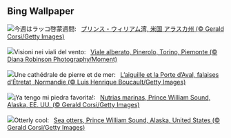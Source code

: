 ## Bing Wallpaper
![](https://www.bing.com/th?id=OHR.IceOtters_JA-JP8317371641_UHD.jpg&w=1000)今週はラッコ啓蒙週間:&nbsp;&ensp;[プリンス・ウィリアム湾, 米国 アラスカ州 (© Gerald Corsi/Getty Images)](https://www.bing.com/th?id=OHR.IceOtters_JA-JP8317371641_UHD.jpg)
<br><br/>
![](https://www.bing.com/th?id=OHR.TenutaPiemonte_IT-IT3634009863_UHD.jpg&w=1000)Visioni nei viali del vento:&nbsp;&ensp;[Viale alberato, Pinerolo, Torino, Piemonte (© Diana Robinson Photography/Moment)](https://www.bing.com/th?id=OHR.TenutaPiemonte_IT-IT3634009863_UHD.jpg)
<br><br/>
![](https://www.bing.com/th?id=OHR.EtretatBeach_FR-FR4685460454_UHD.jpg&w=1000)Une cathédrale de pierre et de mer:&nbsp;&ensp;[L’aiguille et la Porte d’Aval, falaises d’Étretat, Normandie (© Luis Henrique Boucault/Getty Images)](https://www.bing.com/th?id=OHR.EtretatBeach_FR-FR4685460454_UHD.jpg)
<br><br/>
![](https://www.bing.com/th?id=OHR.IceOtters_ES-ES0527606822_UHD.jpg&w=1000)¡Ya tengo mi piedra favorita!:&nbsp;&ensp;[Nutrias marinas, Prince William Sound, Alaska, EE. UU. (© Gerald Corsi/Getty Images)](https://www.bing.com/th?id=OHR.IceOtters_ES-ES0527606822_UHD.jpg)
<br><br/>
![](https://www.bing.com/th?id=OHR.IceOtters_EN-GB2135978576_UHD.jpg&w=1000)Otterly cool:&nbsp;&ensp;[Sea otters, Prince William Sound, Alaska, United States (© Gerald Corsi/Getty Images)](https://www.bing.com/th?id=OHR.IceOtters_EN-GB2135978576_UHD.jpg)
<br><br/>
